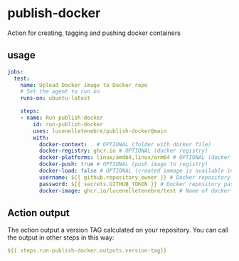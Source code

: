 # publish-docker
Action for creating, tagging and pushing docker containers

## usage
```yaml
jobs:
  test:
    name: Upload Docker image to Docker repo
    # Set the agent to run on
    runs-on: ubuntu-latest

    steps:
    - name: Run publish-docker
        id: run-publish-docker
        uses: lucenelletenebre/publish-docker@main
        with:
          docker-context: . # OPTIONAL (folder with docker file)
          docker-registry: ghcr.io # OPTIONAL (docker registry)
          docker-platforms: linux/amd64,linux/arm64 # OPTIONAL (docker arch)
          docker-push: true # OPTIONAL (push image to registry)
          docker-load: false # OPTIONAL (created immage is available in docker images)
          username: ${{ github.repository_owner }} # Docker repository username
          password: ${{ secrets.GITHUB_TOKEN }} # Docker repository password
          docker-image: ghcr.io/lucenelletenebre/test # Name of docker image
```

## Action output
The action output a version TAG calculated on your repository. You can call the output in other steps in this way:
```yaml
${{ steps.run-publish-docker.outputs.version-tag}}
```

